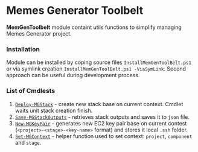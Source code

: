 # Memes Generator Toolbelt

**MemGenToolbelt** module containt utils functions to simplify managing Memes Generator project.  

### Installation
Module can be installed by coping source files `InstallMemGenToolBelt.ps1` or via symlink creation `InstallMemGenToolBelt.ps1 -ViaSymLink`. Second approach can be useful during development process.

### List of Cmdlests
1. [`Deploy-MGStack`](MemGenToolbelt/functions/Deploy-MGStack.ps1) - create new stack base on current context. Cmdlet waits unit stack creation finish.
2. [`Save-MGStackOutputs`](MemGenToolbelt/functions/Save-MGStackOutputs.ps1) - retrieves stack outputs and saves it to `json` file.
3. [`New-MGKeyPair`](MemGenToolbelt/functions/New-MGKeyPair.ps1) - generates new EC2 key pair base on current contest (`<project>-<stage>-<key-name>` format) and stores it local `.ssh` folder.
4. [`Set-MGContext`](MemGenToolbelt/functions/MGContext.ps1) - helper function used to set context: `project`, `component` and `stage`.
